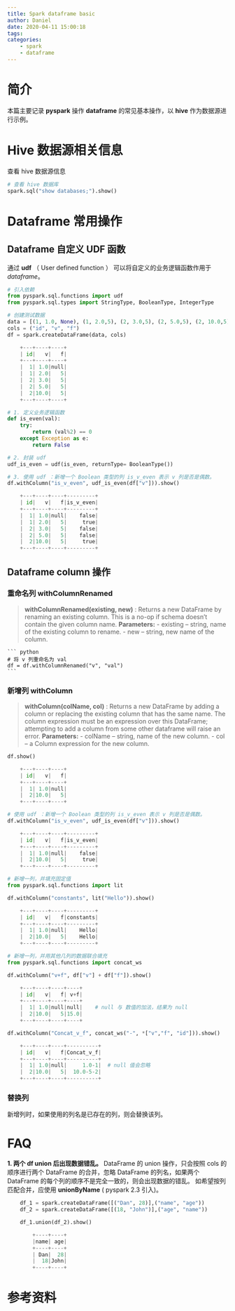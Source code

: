 ```yaml
---
title: Spark dataframe basic
author: Daniel
date: 2020-04-11 15:00:18
tags:
categories:
	- spark
	- dataframe
---
```


# 简介
本篇主要记录 **pyspark** 操作 **dataframe** 的常见基本操作，以 **hive** 作为数据源进行示例。


# Hive 数据源相关信息
查看 hive 数据源信息
``` python
# 查看 hive 数据库
spark.sql("show databases;").show()

```

# Dataframe 常用操作

## Dataframe 自定义 UDF 函数
通过 **udf** （ User defined function ） 可以将自定义的业务逻辑函数作用于 *dataframe*。

``` python
# 引入依赖
from pyspark.sql.functions import udf
from pyspark.sql.types import StringType, BooleanType, IntegerType

# 创建测试数据
data = [(1, 1.0, None), (1, 2.0,5), (2, 3.0,5), (2, 5.0,5), (2, 10.0,5)]
cols = ("id", "v", "f")
df = spark.createDataFrame(data, cols)

    +---+----+----+
    | id|   v|   f|
    +---+----+----+
    |  1| 1.0|null|
    |  1| 2.0|   5|
    |  2| 3.0|   5|
    |  2| 5.0|   5|
    |  2|10.0|   5|
    +---+----+----+

# 1. 定义业务逻辑函数
def is_even(val):
    try:
        return (val%2) == 0
    except Exception as e:
        return False

# 2. 封装 udf
udf_is_even = udf(is_even, returnType= BooleanType())

# 3. 使用 udf ：新增一个 Boolean 类型的列 is_v_even 表示 v 列是否是偶数。
df.withColumn("is_v_even", udf_is_even(df["v"])).show()

	+---+----+----+---------+
	| id|   v|   f|is_v_even|
	+---+----+----+---------+
	|  1| 1.0|null|    false|
	|  1| 2.0|   5|     true|
	|  2| 3.0|   5|    false|
	|  2| 5.0|   5|    false|
	|  2|10.0|   5|     true|
	+---+----+----+---------+

```

## Dataframe column 操作

### 重命名列 withColumnRenamed

> **withColumnRenamed(existing, new)** : Returns a new DataFrame by renaming an existing column. This is a no-op if schema doesn’t contain the given column name.
	**Parameters:**
	- existing – string, name of the existing column to rename.
	- new – string, new name of the column.


	``` python
	# 将 v 列重命名为 val 
	df = df.withColumnRenamed("v", "val")
	```

### 新增列 withColumn

> **withColumn(colName, col)** : Returns a new DataFrame by adding a column or replacing the existing column that has the same name.
The column expression must be an expression over this DataFrame; attempting to add a column from some other dataframe will raise an error.
	**Parameters:**
	- colName – string, name of the new column.
	- col – a Column expression for the new column.

``` python
df.show()

	+---+----+----+
	| id|   v|   f|
	+---+----+----+
	|  1| 1.0|null|    
	|  2|10.0|   5|
	+---+----+----+

# 使用 udf ：新增一个 Boolean 类型的列 is_v_even 表示 v 列是否是偶数。
df.withColumn("is_v_even", udf_is_even(df["v"])).show()

	+---+----+----+---------+
	| id|   v|   f|is_v_even|
	+---+----+----+---------+
	|  1| 1.0|null|    false|
	|  2|10.0|   5|     true|
	+---+----+----+---------+

# 新增一列，并填充固定值
from pyspark.sql.functions import lit

df.withColumn("constants", lit("Hello")).show()

	+---+----+----+---------+
	| id|   v|   f|constants|
	+---+----+----+---------+
	|  1| 1.0|null|    Hello|
	|  2|10.0|   5|    Hello|
	+---+----+----+---------+

# 新增一列，并用其他几列的数据联合填充
from pyspark.sql.functions import concat_ws

df.withColumn("v+f", df["v"] + df["f"]).show()

	+---+----+----+----+
	| id|   v|   f| v+f|
	+---+----+----+----+
	|  1| 1.0|null|null|	# null 与 数值的加法，结果为 null
	|  2|10.0|   5|15.0|
	+---+----+----+----+

df.withColumn("Concat_v_f", concat_ws("-", *["v","f", "id"])).show()

	+---+----+----+----------+
	| id|   v|   f|Concat_v_f|
	+---+----+----+----------+
	|  1| 1.0|null|     1.0-1|	# null 值会忽略
	|  2|10.0|   5|  10.0-5-2|
	+---+----+----+----------+

```

### 替换列
新增列时，如果使用的列名是已存在的列，则会替换该列。


# FAQ
**1. 两个 df union 后出现数据错乱。**
DataFrame 的 union 操作，只会按照 cols 的顺序进行两个 DataFrame 的合并，忽略 DataFrame 的列名，如果两个 DataFrame 的每个列的顺序不是完全一致的，则会出现数据的错乱。 
如希望按列匹配合并，应使用 **unionByName** ( pyspark 2.3 引入)。
``` python
	df_1 = spark.createDataFrame([("Dan", 28)],("name", "age"))
	df_2 = spark.createDataFrame([(18, "John")],("age", "name"))

	df_1.union(df_2).show()

		+----+----+
		|name| age|
		+----+----+
		| Dan|  28|
		|  18|John|
		+----+----+

```

# 参考资料

